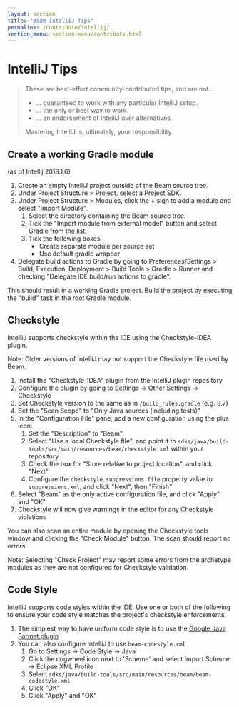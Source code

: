 ```yaml
---
layout: section
title: "Beam IntelliJ Tips"
permalink: /contribute/intellij/
section_menu: section-menu/contribute.html
---
```

<!--
Licensed under the Apache License, Version 2.0 (the "License");
you may not use this file except in compliance with the License.
You may obtain a copy of the License at

http://www.apache.org/licenses/LICENSE-2.0

Unless required by applicable law or agreed to in writing, software
distributed under the License is distributed on an "AS IS" BASIS,
WITHOUT WARRANTIES OR CONDITIONS OF ANY KIND, either express or implied.
See the License for the specific language governing permissions and
limitations under the License.
-->

# IntelliJ Tips

> These are best-effort community-contributed tips, and are not...
>
> - ... guaranteed to work with any particular IntelliJ setup.
> - ... the only or best way to work.
> - ... an endorsement of IntelliJ over alternatives.
>
> Mastering IntelliJ is, ultimately, your responsibility.

## Create a working Gradle module

(as of Intellij 2018.1.6)

1. Create an empty IntelliJ project outside of the Beam source tree.
2. Under Project Structure > Project, select a Project SDK.
3. Under Project Structure > Modules, click the + sign to add a module and
   select "Import Module".
    1. Select the directory containing the Beam source tree.
    2. Tick the "Import module from external model" button and select Gradle
       from the list.
    3. Tick the following boxes.
       * Create separate module per source set
       * Use default gradle wrapper
4. Delegate build actions to Gradle by going to Preferences/Settings > Build, Execution,
   Deployment > Build Tools > Gradle > Runner and checking "Delegate IDE build/run
   actions to gradle".

This should result in a working Gradle project. Build the project by executing
the "build" task in the root Gradle module.

## Checkstyle

IntelliJ supports checkstyle within the IDE using the Checkstyle-IDEA plugin.

Note: Older versions of IntelliJ may not support the Checkstyle file used by Beam.

1. Install the "Checkstyle-IDEA" plugin from the IntelliJ plugin repository
2. Configure the plugin by going to Settings -> Other Settings -> Checkstyle
3. Set Checkstyle version to the same as in `/build_rules.gradle` (e.g. 8.7)
4. Set the "Scan Scope" to "Only Java sources (including tests)"
5. In the "Configuration File" pane, add a new configuration using the plus icon:
    1. Set the "Description" to "Beam"
    2. Select "Use a local Checkstyle file", and point it to
      `sdks/java/build-tools/src/main/resources/beam/checkstyle.xml` within
      your repository
    3. Check the box for "Store relative to project location", and click
      "Next"
    4. Configure the `checkstyle.suppressions.file` property value to
      `suppressions.xml`, and click "Next", then "Finish"
6. Select "Beam" as the only active configuration file, and click "Apply" and
   "OK"
7. Checkstyle will now give warnings in the editor for any Checkstyle
   violations

You can also scan an entire module by opening the Checkstyle tools window and
clicking the "Check Module" button. The scan should report no errors.

Note: Selecting "Check Project" may report some errors from the archetype
modules as they are not configured for Checkstyle validation.

## Code Style

IntelliJ supports code styles within the IDE. Use one or both of the following
to ensure your code style matches the project's checkstyle enforcements.

1. The simplest way to have uniform code style is to use the
   [Google Java Format
   plugin](https://plugins.jetbrains.com/plugin/8527-google-java-format)
2. You can also configure IntelliJ to use `beam-codestyle.xml`
    1. Go to Settings -> Code Style -> Java
    2. Click the cogwheel icon next to 'Scheme' and select Import Scheme -> Eclipse XML Profile
    3. Select `sdks/java/build-tools/src/main/resources/beam/beam-codestyle.xml`
    4. Click "OK"
    5. Click "Apply" and "OK"
